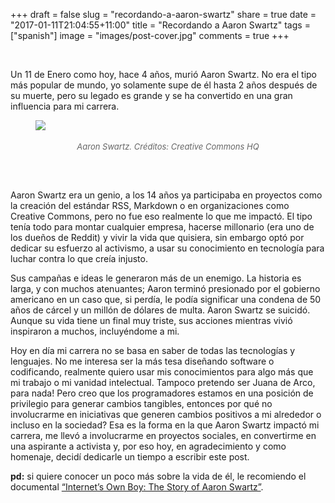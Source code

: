 +++
draft = false
slug = "recordando-a-aaron-swartz"
share = true
date = "2017-01-11T21:04:55+11:00"
title = "Recordando a Aaron Swartz"
tags = ["spanish"]
image = "images/post-cover.jpg"
comments = true
+++
<style>
.caption {
    color: #666;
    font-size:small;
    font-weight:normal;
}
</style>

<br>

Un 11 de Enero como hoy, hace 4 años, murió Aaron Swartz. No era el tipo más popular de mundo,
yo solamente supe de él hasta 2 años después de su muerte, pero su legado es grande y
se ha convertido en una gran influencia para mi carrera. <!-- more -->

<figure>
  <img src="/images/aaron-swartz.jpg" />
  <figcaption style="text-align:center;">
    <h6 class="caption">
      Aaron Swartz. Créditos: Creative Commons HQ
    </h6>
  </figcaption>
</figure>

<br>

Aaron Swartz era un genio, a los 14 años ya participaba en proyectos como la creación del
estándar RSS, Markdown o en organizaciones como Creative Commons, pero no fue eso realmente
lo que me impactó. El tipo tenía todo para montar cualquier empresa, hacerse millonario
(era uno de los dueños de Reddit) y vivir la vida que quisiera, sin embargo optó por dedicar su
esfuerzo al activismo, a usar su conocimiento en tecnología para luchar contra lo que creía injusto.

Sus campañas e ideas le generaron más de un enemigo. La historia es larga, y con muchos atenuantes;
Aaron terminó presionado por el gobierno americano en un caso que, si perdía, le podía significar una
condena de 50 años de cárcel y un millón de dólares de multa. Aaron Swartz se suicidó.
Aunque su vida tiene un final muy triste, sus acciones mientras vivió inspiraron a muchos, incluyéndome a mi.

Hoy en día mi carrera no se basa en saber de todas las tecnologías y lenguajes. No me interesa ser la
más tesa diseñando software o codificando, realmente quiero usar mis conocimientos para algo más que mi trabajo
o mi vanidad intelectual. Tampoco pretendo ser Juana de Arco, para nada! Pero creo que los programadores
estamos en una posición de privilegio para generar cambios tangibles, entonces por qué no involucrarme en
iniciativas que generen cambios positivos a mi alrededor o incluso en la sociedad? Esa es la forma en la
que Aaron Swartz impactó mi carrera, me llevó a involucrarme en proyectos sociales, en convertirme en una
aspirante a activista y, por eso hoy, en agradecimiento y como homenaje, decidí dedicarle un tiempo a
escribir este post.

**pd:** si quiere conocer un poco más sobre la vida de él, le recomiendo el documental [“Internet’s Own Boy: The Story of Aaron Swartz”](http://www.imdb.com/title/tt3268458/).
